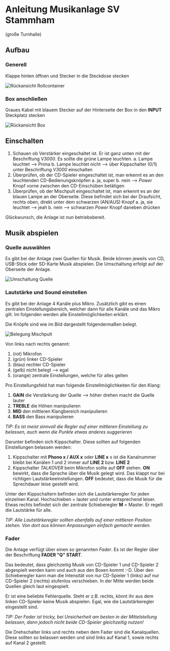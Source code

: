 # Anleitung Musikanlage SV Stammham
(große Turnhalle)

## Aufbau

### Generell

Klappe hinten öffnen und Stecker in die Steckdose stecken

![Rückansicht Rollcontainer](file:///rollcontainer.jpg)

### Box anschließen

Graues Kabel mit blauem Stecker auf der Hinterseite der Box
	in den **INPUT** Steckplatz stecken

![Rückansicht Box](file://box_rear_01.jpg)

## Einschalten

1. Schauen ob Verstärker eingeschaltet ist. Er ist ganz unten mit der Beschriftung *V3000*. Es sollte die grüne Lampe
leuchten.
	a. Lampe leuchtet --> Prima
	b. Lampe leuchtet nicht --> über Kippschalter (0/1) unter Beschriftung *V3000* einschalten
2. 	Überprüfen, ob der CD-Spieler eingeschaltet ist, man erkennt es an den leuchtenden CD-Bedienungsknöpfen
	a. ja, super
	b. nein --> *Power* Knopf vorne zwischen den CD-Einschüben betätigen
3. Überprüfen, ob der Mischpult eingeschaltet ist, man erkennt es an der blauen Lampe an der Oberseite. Diese befindet 
sich bei der Draufsicht, rechts oben, direkt unter dem schwarzen (AN/AUS) Knopf 
	a. ja, sie leuchtet --> jeah
	b. nein --> schwarzen *Power* Knopf daneben drücken
	
Glückwunsch, die Anlage ist nun betriebsbereit.

## Musik abspielen

### Quelle auswählen

Es gibt bei der Anlage zwei Quellen für Musik. Beide können jeweils von CD, USB-Stick oder SD-Karte Musik abspielen. Die
Umschaltung erfolgt auf der Oberseite der Anlage.

![Umschaltung Quelle](file://music_source.jpg)

### Lautstärke und Sound einstellen

Es gibt bei der Anlage 4 Kanäle plus Mikro. Zusätzlich gibt es einen zentralen Einstellungsbereich, welcher dann für alle Kanäle und
das Mikro gilt. Im folgenden werden alle Einstellmöglichkeiten erklärt.

Die Knöpfe sind wie im Bild dargestellt folgendermaßen belegt.

![Belegung Mischpult](file://mischpult_belegung.jpg)

Von links nach rechts genannt:

1. (rot) Mikrofon
2. (grün) linker CD-Spieler
3. (blau) rechter CD-Spieler
4. (gelb) nicht belegt --> egal
5. (orange) zentrale Einstellungen, welche für alles gelten

Pro Einstellungsfeld hat man folgende Einstellmöglichkeiten für den Klang:

1. **GAIN** die Verstärkung der Quelle --> höher drehen macht die Quelle lauter
2. **TREBLE** die Höhen manipulieren
3. **MID** den mittleren Klangbereich manipulieren
4. **BASS** den Bass manipulieren

*TIP: Es ist meist sinnvoll die Regler auf einer mittleren Einstellung zu belassen, auch wenn die Punkte
etwas anderes suggerieren*
	
Darunter befinden sich Kippschalter. Diese sollten auf folgenden Einstellungen belassen werden:

1. Kippschalter mit **Phono x / AUX x** oder **LINE x** x ist die Kanalnummer bleibt bei Kanälen 1 und 2
immer auf **LINE 2** bzw. **LINE 2**
2. Kippschalter *TALKOVER* beim Mikrofon sollte auf **OFF** stehen. **ON** bewirkt, dass die Sprache über die 
Musik gelegt wird. Das klappt nur bei richtigen Lautstärkeeinstellungen. **OFF** bedeutet, dass die Musik für die
Sprechdauer leise gestellt wird.
	

Unter den Kippschaltern befinden sich die Lautstärkeregler für jeden einzelnen Kanal. Hochschieben = lauter und runter 
entsprechend leiser. Etwas rechts befindet sich der zentrale Schieberegler **M** = Master. Er regelt die Lautstärke für 
alle.

*TIP: Alle Lautstärkeregler sollten ebenfalls auf einer mittleren Position stehen. Von dort aus können Anpassungen einfach 
gemacht werden.*

### Fader

Die Anlage verfügt über einen so genannten *Fader*. Es ist der Regler über der Beschriftung **FADER "Q" START**. 

Das bedeutet, dass gleichzeitig Musik von CD-Spieler 1 und CD-Spieler 2 abgespielt werden kann und auch aus den Boxen kommt :-D. 
Über den Schieberegler kann man die Intensität von nur CD-Spieler 1 (links) auf nur CD-Spieler 2 (rechts) stufenlos verschieben. 
In der Mitte werden beide Quellen gleich laut eingespielt.

Er ist eine beliebte Fehlerquelle. Steht er z.B. rechts, könnt ihr aus dem linken CD-Spieler keine Musik
abspielen. Egal, wie die Lautstärkeregler eingestellt sind.

*TIP: Der Fader ist tricky, bei Unsicherheit am besten in der Mittelstellung belassen, dann jedoch nicht beide CD-Spieler gleichzeitig nutzen!*

Die Drehschalter links und rechts neben dem Fader sind die Kanalquellen. Diese sollten so belassen werden und sind links auf Kanal 1, sowie 
rechts auf Kanal 2 gestellt.











